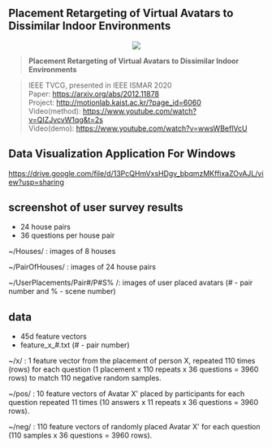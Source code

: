 Placement Retargeting of Virtual Avatars to Dissimilar Indoor Environments
---------------------------------------------------------------------------------------------------------------------------------------

<p align="center"><img src="images/random_sampling.gif" align="center"> <br></p>

> **Placement Retargeting of Virtual Avatars to Dissimilar Indoor Environments**<br>

> IEEE TVCG, presented in IEEE ISMAR 2020<br>
> Paper: https://arxiv.org/abs/2012.11878<br>
> Project: http://motionlab.kaist.ac.kr/?page_id=6060<br>
> Video(method): https://www.youtube.com/watch?v=QIZJvcvW1qg&t=2s<br>
> Video(demo): https://www.youtube.com/watch?v=wwsWBeflVcU<br>


Data Visualization Application For Windows
---------------------------------------------------------------------------------------------------------------------------------------
https://drive.google.com/file/d/13PcQHmVxsHDgv_bbqmzMKffixaZOvAJL/view?usp=sharing


screenshot of user survey results
---------------------------------------------------------------------------------------------------------------------------------------
- 24 house pairs
- 36 questions per house pair

~/Houses/ : images of 8 houses

~/PairOfHouses/ : images of 24 house pairs

~/UserPlacements/Pair#/P#S% /: images of user placed avatars (# - pair number and % - scene number)


data
---------------------------------------------------------------------------------------------------------------------------------------
- 45d feature vectors
- feature_x_#.txt (# - pair number)

~/x/ : 1 feature vector from the placement of person X, repeated 110 times (rows) for each question (1 placement x 110 repeats x 36 questions = 3960 rows) to match 110 negative random samples.

~/pos/ : 10 feature vectors of Avatar X' placed by participants for each question repeated 11 times (10 answers x 11 repeats x 36 questions = 3960 rows).

~/neg/ : 110 feature vectors of randomly placed Avatar X' for each question (110 samples x 36 questions = 3960 rows).

